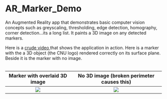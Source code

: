 # AR_Marker_Demo
An Augmented Reality app that demonstrates basic computer vision concepts such as greyscaling, thresholding, edge detection, homography, corner detection...its a long list. It paints a 3D image on any detected markers. <br>

 Here is a [ crude video ]( https://github.com/kperkins411/AR_Marker_Demo/blob/master/videodemo.mp4) that shows the application in action.  Here is a marker with the a 3D object (the CNU logo) rendered correctly on its surface plane.  Beside it is the marker with no image.<BR>
 <BR>

Marker with overlaid 3D image              |  No 3D image (broken perimeter causes this)
:-------------------------:|:------------:
<img src="https://github.com/kperkins411/AR_Marker_Demo/blob/master/marker_CNU.png" >|  <img src="https://github.com/kperkins411/AR_Marker_Demo/blob/master/marker_no_CNU.png" >
